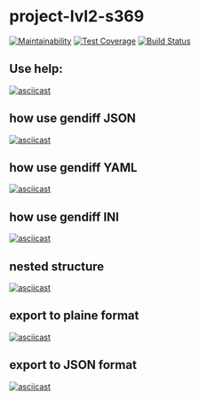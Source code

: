 # project-lvl2-s369

[![Maintainability](https://api.codeclimate.com/v1/badges/d5768901931a494e8864/maintainability)](https://codeclimate.com/github/KyznecSPM/project-lvl2-s369/maintainability)
[![Test Coverage](https://api.codeclimate.com/v1/badges/d5768901931a494e8864/test_coverage)](https://codeclimate.com/github/KyznecSPM/project-lvl2-s369/test_coverage)
[![Build Status](https://travis-ci.org/KyznecSPM/project-lvl2-s369.svg?branch=master)](https://travis-ci.org/KyznecSPM/project-lvl2-s369)


## Use help:

[![asciicast](https://asciinema.org/a/B1dOviUUfA2LGfWbAWaNtd1gy.svg)](https://asciinema.org/a/B1dOviUUfA2LGfWbAWaNtd1gy)

## how use gendiff JSON

[![asciicast](https://asciinema.org/a/avtaUksJlWhoHxV1uKoIvZj4k.svg)](https://asciinema.org/a/avtaUksJlWhoHxV1uKoIvZj4k)

## how use gendiff YAML

[![asciicast](https://asciinema.org/a/9O3iED25lP3VNhSvGIxJPNj3U.svg)](https://asciinema.org/a/9O3iED25lP3VNhSvGIxJPNj3U)

## how use gendiff INI

[![asciicast](https://asciinema.org/a/8WzNCr10ZwHm6i46fxVR7OB5L.svg)](https://asciinema.org/a/8WzNCr10ZwHm6i46fxVR7OB5L)

## nested structure

[![asciicast](https://asciinema.org/a/oo2I1rDOWBE93EonGyqDv9hyJ.svg)](https://asciinema.org/a/oo2I1rDOWBE93EonGyqDv9hyJ)

## export to plaine format

[![asciicast](https://asciinema.org/a/fUfnKeU1cIgqtyfPWJgfioh3d.svg)](https://asciinema.org/a/fUfnKeU1cIgqtyfPWJgfioh3d)

## export to JSON format

[![asciicast](https://asciinema.org/a/YJytHSTWHppaVaDDZdTLFNdCR.svg)](https://asciinema.org/a/YJytHSTWHppaVaDDZdTLFNdCR)
